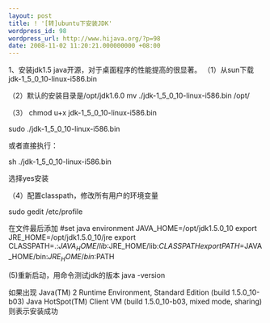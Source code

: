 ```yaml
---
layout: post
title: ! '[转]ubuntu下安装JDK'
wordpress_id: 98
wordpress_url: http://www.hijava.org/?p=98
date: 2008-11-02 11:20:21.000000000 +08:00
---
```

1、安装jdk1.5 java开源，对于桌面程序的性能提高的很显著。
（1）从sun下载jdk-1_5_0_10-linux-i586.bin

（2）默认的安装目录是/opt/jdk1.6.0
mv ./jdk-1_5_0_10-linux-i586.bin /opt/

（3）
chmod u+x jdk-1_5_0_10-linux-i586.bin

sudo ./jdk-1_5_0_10-linux-i586.bin

或者直接执行：

sh ./jdk-1_5_0_10-linux-i586.bin

选择yes安装

（4）配置classpath，修改所有用户的环境变量

sudo gedit /etc/profile

在文件最后添加
#set java environment
JAVA_HOME=/opt/jdk1.5.0_10
export JRE_HOME=/opt/jdk1.5.0_10/jre
export CLASSPATH=.:$JAVA_HOME/lib:$JRE_HOME/lib:$CLASSPATH
export PATH=$JAVA_HOME/bin:$JRE_HOME/bin:$PATH

(5)重新启动，用命令测试jdk的版本
java -version

如果出现
Java(TM) 2 Runtime Environment, Standard Edition (build 1.5.0_10-b03)
Java HotSpot(TM) Client VM (build 1.5.0_10-b03, mixed mode, sharing)
则表示安装成功
